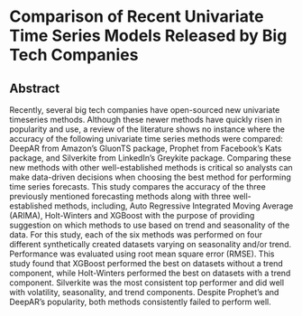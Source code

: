 # Comparison of Recent Univariate Time Series Models Released by Big Tech Companies

## Abstract
Recently, several big tech companies have open-sourced new univariate timeseries methods. Although these newer methods have quickly risen in popularity and use, a review of the literature shows no instance where the accuracy of the following univariate time series methods were compared:  DeepAR from Amazon’s GluonTS package, Prophet from Facebook’s Kats package, and Silverkite from LinkedIn’s Greykite package. Comparing these new methods with other well-established methods is critical so analysts can make data-driven decisions when choosing the best method for performing time series forecasts. This study compares the accuracy of the three previously mentioned forecasting methods along with three well-established methods, including, Auto Regressive Integrated Moving Average (ARIMA), Holt-Winters and XGBoost with the purpose of providing suggestion on which methods to use based on trend and seasonality of the data. For this study, each of the six methods was performed on four different synthetically created datasets varying on seasonality and/or trend. Performance was evaluated using root mean square error (RMSE). This study found that XGBoost performed the best on datasets without a trend component, while Holt-Winters performed the best on datasets with a trend component. Silverkite was the most consistent top performer and did well with volatility, seasonality, and trend components. Despite Prophet’s and DeepAR’s popularity, both methods consistently failed to perform well. 
